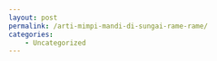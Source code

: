 ```yaml
---
layout: post
permalink: /arti-mimpi-mandi-di-sungai-rame-rame/
categories:
    - Uncategorized
---
```


